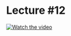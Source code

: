# Lecture #12

[![Watch the video](https://img.youtube.com/vi/jI5AvnFdDfg/0.jpg)](https://www.youtube.com/watch?v=jI5AvnFdDfg&list=PL-h0BZdG_K4mfItKR5nUChmnuus-q-Tbc&index=12)
